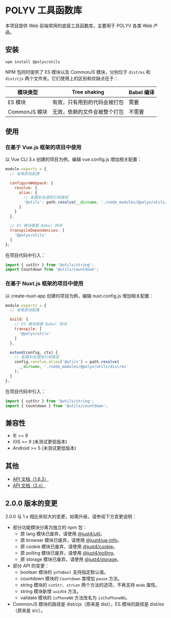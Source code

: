 # POLYV 工具函数库

本项目提供 Web 前端常用的底层工具函数库，主要用于 POLYV 各类 Web 产品。

## 安装

```
npm install @polyv/utils
```

NPM 包同时提供了 ES 模块以及 CommonJS 模块，分别位于 `dist/es` 和 `dist/cjs` 两个文件夹。它们使用上的区别和优缺点在于：

| 模块类型 | Tree shaking | Babel 编译 |
| --- | --- | --- |
| ES 模块 | 有效，只有用到的代码会被打包 | 需要 |
| CommonJS 模块 | 无效，依赖的文件会被整个打包 | 不需要 |


## 使用

### 在基于 Vue.js 框架的项目中使用

以 Vue CLI 3.x 创建的项目为例，编辑 vue.config.js 增加相关配置：

``` javascript
module.exports = {
  // 省略其他配置

  configureWebpack: {
    resolve: {
      alias: {
        // 配置别名缩短引用路径
        '@utils': path.resolve(__dirname, './node_modules/@polyv/utils/dist/es')
      }
    }
  },

  // ES 模块需要 Babel 转译
  transpileDependencies: [
    '@polyv/utils'
  ]
};
```

在项目代码中引入：

``` javascript
import { cutStr } from '@utils/string';
import Countdown from '@utils/countdown';
```

### 在基于 Nuxt.js 框架的项目中使用

以 create-nuxt-app 创建的项目为例，编辑 nuxt.config.js 增加相关配置：

``` javascript
module.exports = {
  // 省略其他配置

  build: {
    // ES 模块需要 Babel 转译
    transpile: [
      '@polyv/utils'
    ]
  },

  extend(config, ctx) {
    // 配置别名缩短引用路径
    config.resolve.alias['@utils'] = path.resolve(
      __dirname, './node_modules/@polyv/utils/dist/es'
    );
  }
};
```

在项目代码中引入：

``` javascript
import { cutStr } from '@utils/string';
import { Countdown } from '@utils/countdown';
```

## 兼容性
- IE >= 9
- iOS >= 9 (未测试更低版本)
- Android >= 5 (未测试更低版本)

## 其他
- [API 文档（1.6.3）](https://polyv.github.io/fed-common-utils/1.6.3/index.html)
- [API 文档（2.x）](https://polyv.github.io/fed-common-utils/2.x/index.html)

## 2.0.0 版本的变更

2.0.0 与 1.x 相比有较大的变更，如需升级，请参阅下方变更说明：

- 部分功能模块分离为独立的 npm 包：
  - 原 lang 模块已废弃，请使用 [@just4/util](https://www.npmjs.com/package/@just4/util)。
  - 原 browser 模块已废弃，请使用 [@just4/ua-info](https://www.npmjs.com/package/@just4/ua-info)。
  - 原 cookie 模块已废弃，请使用 [@just4/cookie](https://www.npmjs.com/package/@just4/cookie)。
  - 原 polling 模块已废弃，请使用 [@just4/polling](https://www.npmjs.com/package/@just4/polling)。
  - 原 storage 模块已废弃，请使用 [@just4/storage](https://www.npmjs.com/package/@just4/storage)。
- 部分 API 的变更：
  - boolean 模块的 `ynToBool` 支持指定默认值。
  - countdown 模块的 `Countdown` 类增加 `pause` 方法。
  - string 模块的 `cutStr`、`strLen` 两个方法的选项，不再支持 `mode` 属性。
  - string 模块新增 `uuidV4` 方法。
  - validate 模块的 `isPhoneNO` 方法改名为 `isChsPhoneNO`。
- CommonJS 模块的路径是 dist/cjs（原来是 dist），ES 模块的路径是 dist/es（原来是 src）。
